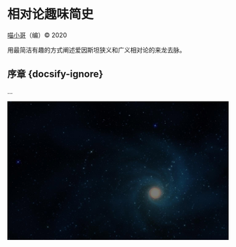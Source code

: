 # 相对论趣味简史

[喵小哥](https://51world.win)（编）&copy; 2020

用最简洁有趣的方式阐述爱因斯坦狭义和广义相对论的来龙去脉。

## 序章 {docsify-ignore}

...

![](imgs/bg-space-mod.jpg)
